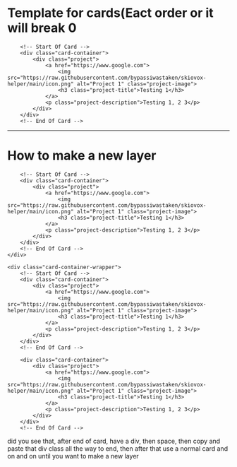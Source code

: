 # Template for cards(Eact order or it will break       0
        <!-- Start Of Card -->
        <div class="card-container">
            <div class="project">
                <a href="https://www.google.com">
                    <img src="https://raw.githubusercontent.com/bypassiwastaken/skiovox-helper/main/icon.png" alt="Project 1" class="project-image">
                    <h3 class="project-title">Testing 1</h3>
                </a>
                <p class="project-description">Testing 1, 2 3</p>
            </div>
        </div>
        <!-- End Of Card -->
------------------------------------------------------------------------------------------------------------------------------------------------------------------
# How to make a new layer 


        <!-- Start Of Card -->
        <div class="card-container">
            <div class="project">
                <a href="https://www.google.com">
                    <img src="https://raw.githubusercontent.com/bypassiwastaken/skiovox-helper/main/icon.png" alt="Project 1" class="project-image">
                    <h3 class="project-title">Testing 1</h3>
                </a>
                <p class="project-description">Testing 1, 2 3</p>
            </div>
        </div>
        <!-- End Of Card -->
    </div>
    
    <div class="card-container-wrapper">
        <!-- Start Of Card -->
        <div class="card-container">
            <div class="project">
                <a href="https://www.google.com">
                    <img src="https://raw.githubusercontent.com/bypassiwastaken/skiovox-helper/main/icon.png" alt="Project 1" class="project-image">
                    <h3 class="project-title">Testing 1</h3>
                </a>
                <p class="project-description">Testing 1, 2 3</p>
            </div>
        </div>
        <!-- End Of Card -->

<!-- Start Of Card -->
        <div class="card-container">
            <div class="project">
                <a href="https://www.google.com">
                    <img src="https://raw.githubusercontent.com/bypassiwastaken/skiovox-helper/main/icon.png" alt="Project 1" class="project-image">
                    <h3 class="project-title">Testing 1</h3>
                </a>
                <p class="project-description">Testing 1, 2 3</p>
            </div>
        </div>
        <!-- End Of Card -->



did you see that, after end of card, have a div, then space, then copy and paste that div class all the way to end, then after that use a normal card and on and on until you want to make a new layer



